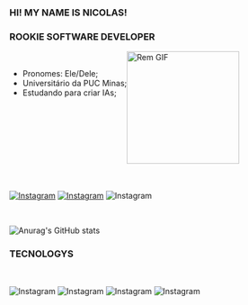 ### HI! MY NAME IS NICOLAS! 
### ROOKIE SOFTWARE DEVELOPER

<div style="display: flex; "><br/>
    <div><br/>
    <ul>
      <li>Pronomes: Ele/Dele;</li>
      <li>Universitário da PUC Minas;</li>
      <li>Estudando para criar IAs;</li>
    </ul>
  </div>
    <div>
    <img src="https://media.giphy.com/media/v1.Y2lkPTc5MGI3NjExbGFndXAyOG42NWk2YmZ1cG1nN2g4OWcwb3pnb285Z2hwZGdwaDZtdCZlcD12MV9pbnRlcm5hbF9naWZfYnlfaWQmY3Q9cw/NzoSElUebNhJvacqux/giphy.gif" alt="Rem GIF" width="200">
    </div>
</div><br/><br/>




[![Instagram](https://img.shields.io/badge/Instagram-E4405F?style=for-the-badge&logo=instagram&logoColor=white)](https://www.instagram.com/caixinhadonicolas/)
[![Instagram](https://img.shields.io/badge/Pinterest-%23E60023.svg?&style=for-the-badge&logo=Pinterest&logoColor=white)](https://br.pinterest.com/nicolashhenrique7/)
![Instagram](https://img.shields.io/badge/LinkedIn-0077B5?style=for-the-badge&logo=linkedin&logoColor=white)

<br/>

![Anurag's GitHub stats](https://github-readme-stats.vercel.app/api?username=NicolasHh7&show_icons=true&theme=radical)

### TECNOLOGYS 

<br/>

![Instagram](https://img.shields.io/badge/Python-3776AB?style=for-the-badge&logo=python&logoColor=white)
![Instagram](https://img.shields.io/badge/C%23-239120?style=for-the-badge&logo=c-sharp&logoColor=white)
![Instagram](https://img.shields.io/badge/CSS-239120?&style=for-the-badge&logo=css3&logoColor=white)
![Instagram](https://img.shields.io/badge/HTML5-E34F26?style=for-the-badge&logo=html5&logoColor=white)




